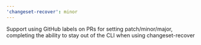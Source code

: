 ```yaml
---
'changeset-recover': minor
---
```


Support using GitHub labels on PRs for setting patch/minor/major, completing the ability to stay out of the CLI when using changeset-recover
